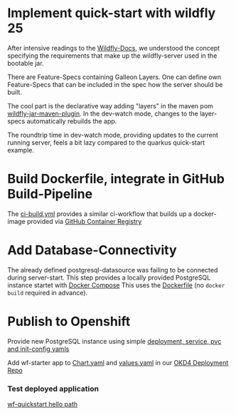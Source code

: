 # Implement quick-start with wildfly 25

After intensive readings to the [Wildfly-Docs](https://docs.wildfly.org/bootablejar/#wildfly_jar_examples_download),
we understood the concept specifying the requirements that make up the wildfly-server used in the bootable jar.

There are Feature-Specs containing Galleon Layers. One can define own Feature-Specs that can be
included in the spec how the server should be built.

The cool part is the declarative way adding "layers" in the maven pom [wildfly-jar-maven-plugin](https://github.com/BCC2021-Team-JEE-to-MP-Quarkus-etc/wf-starter/blob/main/pom.xml).
In the dev-watch mode, changes to the layer-specs automatically rebuilds the app.

The roundtrip time in dev-watch mode, providing updates to the current running server, feels a bit lazy compared
to the quarkus quick-start example.

# Build Dockerfile, integrate in GitHub Build-Pipeline

The [ci-build.yml](https://github.com/BCC2021-Team-JEE-to-MP-Quarkus-etc/wf-starter/blob/main/.github/workflows/ci-build.yml) provides a similar ci-workflow that builds up 
a docker-image provided via 
[GitHub Container Registry](https://github.com/BCC2021-Team-JEE-to-MP-Quarkus-etc/wf-starter/pkgs/container/wf-starter)

# Add Database-Connectivity

The already defined postgresql-datasource was failing to be connected during server-start. This step provides a locally
provided PostgreSQL instance startet with [Docker Compose](https://github.com/BCC2021-Team-JEE-to-MP-Quarkus-etc/wf-starter/blob/main/docker-compose.yaml)
This uses the [Dockerfile](https://github.com/BCC2021-Team-JEE-to-MP-Quarkus-etc/wf-starter/blob/main/src/main/docker/Dockerfile) (no `docker build` required in advance).

# Publish to Openshift

Provide new PostgreSQL instance using simple 
[deployment, service, pvc and init-config yamls](https://github.com/baloise-incubator/code-camp-apps/tree/master/mp-wf-quarkus/templates)

Add wf-starter app to [Chart.yaml](https://github.com/baloise-incubator/code-camp-apps/blob/master/mp-wf-quarkus/Chart.yaml)
and [values.yaml](https://github.com/baloise-incubator/code-camp-apps/blob/master/mp-wf-quarkus/values.yaml) in our
[OKD4 Deployment Repo](https://github.com/baloise-incubator/code-camp-apps/tree/master/mp-wf-quarkus)

### Test deployed application

[wf-quickstart hello path](https://wf-starter.apps.okd.baloise.dev/hello)